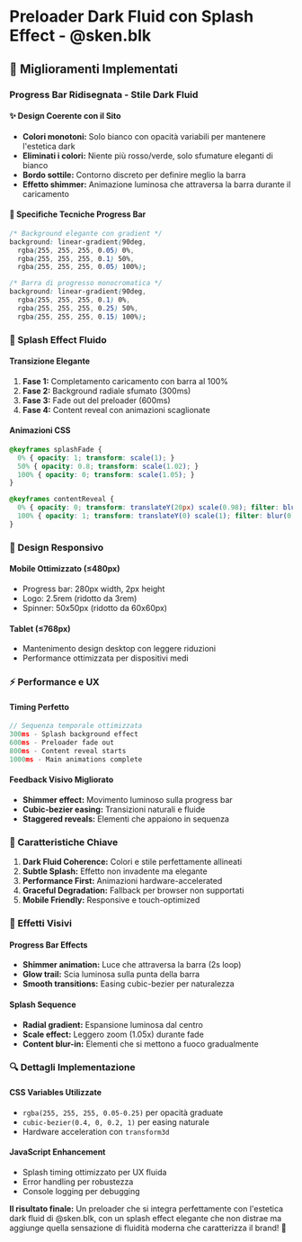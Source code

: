 # Preloader Dark Fluid con Splash Effect - @sken.blk

## 🎨 Miglioramenti Implementati

### **Progress Bar Ridisegnata - Stile Dark Fluid**

#### ✨ **Design Coerente con il Sito**
- **Colori monotoni:** Solo bianco con opacità variabili per mantenere l'estetica dark
- **Eliminati i colori:** Niente più rosso/verde, solo sfumature eleganti di bianco
- **Bordo sottile:** Contorno discreto per definire meglio la barra
- **Effetto shimmer:** Animazione luminosa che attraversa la barra durante il caricamento

#### 🔧 **Specifiche Tecniche Progress Bar**
```css
/* Background elegante con gradient */
background: linear-gradient(90deg, 
  rgba(255, 255, 255, 0.05) 0%,
  rgba(255, 255, 255, 0.1) 50%,
  rgba(255, 255, 255, 0.05) 100%);

/* Barra di progresso monocromatica */
background: linear-gradient(90deg, 
  rgba(255, 255, 255, 0.1) 0%,
  rgba(255, 255, 255, 0.25) 50%,
  rgba(255, 255, 255, 0.15) 100%);
```

### **🌊 Splash Effect Fluido**

#### **Transizione Elegante**
1. **Fase 1:** Completamento caricamento con barra al 100%
2. **Fase 2:** Background radiale sfumato (300ms)
3. **Fase 3:** Fade out del preloader (600ms)
4. **Fase 4:** Content reveal con animazioni scaglionate

#### **Animazioni CSS**
```css
@keyframes splashFade {
  0% { opacity: 1; transform: scale(1); }
  50% { opacity: 0.8; transform: scale(1.02); }
  100% { opacity: 0; transform: scale(1.05); }
}

@keyframes contentReveal {
  0% { opacity: 0; transform: translateY(20px) scale(0.98); filter: blur(2px); }
  100% { opacity: 1; transform: translateY(0) scale(1); filter: blur(0); }
}
```

### **📱 Design Responsivo**

#### **Mobile Ottimizzato (≤480px)**
- Progress bar: 280px width, 2px height
- Logo: 2.5rem (ridotto da 3rem)
- Spinner: 50x50px (ridotto da 60x60px)

#### **Tablet (≤768px)**  
- Mantenimento design desktop con leggere riduzioni
- Performance ottimizzata per dispositivi medi

### **⚡ Performance e UX**

#### **Timing Perfetto**
```javascript
// Sequenza temporale ottimizzata
300ms - Splash background effect
600ms - Preloader fade out  
800ms - Content reveal starts
1000ms - Main animations complete
```

#### **Feedback Visivo Migliorato**
- **Shimmer effect:** Movimento luminoso sulla progress bar
- **Cubic-bezier easing:** Transizioni naturali e fluide
- **Staggered reveals:** Elementi che appaiono in sequenza

### **🎯 Caratteristiche Chiave**

1. **Dark Fluid Coherence:** Colori e stile perfettamente allineati
2. **Subtle Splash:** Effetto non invadente ma elegante  
3. **Performance First:** Animazioni hardware-accelerated
4. **Graceful Degradation:** Fallback per browser non supportati
5. **Mobile Friendly:** Responsive e touch-optimized

### **💫 Effetti Visivi**

#### **Progress Bar Effects**
- **Shimmer animation:** Luce che attraversa la barra (2s loop)
- **Glow trail:** Scia luminosa sulla punta della barra
- **Smooth transitions:** Easing cubic-bezier per naturalezza

#### **Splash Sequence**
- **Radial gradient:** Espansione luminosa dal centro
- **Scale effect:** Leggero zoom (1.05x) durante fade
- **Content blur-in:** Elementi che si mettono a fuoco gradualmente

### **🔍 Dettagli Implementazione**

#### **CSS Variables Utilizzate**
- `rgba(255, 255, 255, 0.05-0.25)` per opacità graduate
- `cubic-bezier(0.4, 0, 0.2, 1)` per easing naturale
- Hardware acceleration con `transform3d`

#### **JavaScript Enhancement**
- Splash timing ottimizzato per UX fluida
- Error handling per robustezza
- Console logging per debugging

**Il risultato finale:** Un preloader che si integra perfettamente con l'estetica dark fluid di @sken.blk, con un splash effect elegante che non distrae ma aggiunge quella sensazione di fluidità moderna che caratterizza il brand! 🚀